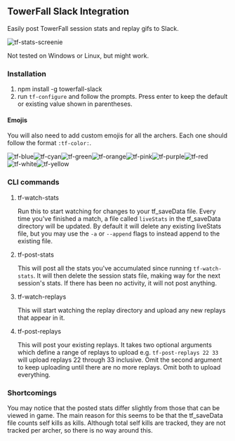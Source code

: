 ## TowerFall Slack Integration

Easily post TowerFall session stats and replay gifs to Slack.

![tf-stats-screenie](https://cloud.githubusercontent.com/assets/717690/9399440/3190a8b2-4769-11e5-8646-052e96201721.png)

Not tested on Windows or Linux, but might work.

### Installation
1. npm install -g towerfall-slack
1. run `tf-configure` and follow the prompts. Press enter to keep the default
or existing value shown in parentheses.

#### Emojis
You will also need to add custom emojis for all the archers. Each one
should follow the format `:tf-color:`.

![tf-blue](https://cloud.githubusercontent.com/assets/717690/9399443/3f66d66e-4769-11e5-81ff-b4a7744f86d5.png)![tf-cyan](https://cloud.githubusercontent.com/assets/717690/9399444/3f6e83a0-4769-11e5-9715-e0cd465f8c36.png)![tf-green](https://cloud.githubusercontent.com/assets/717690/9399445/3f6f625c-4769-11e5-8303-a4049864cbfc.png)![tf-orange](https://cloud.githubusercontent.com/assets/717690/9399446/3f6fcd14-4769-11e5-85f1-395aa55ba4b8.png)![tf-pink](https://cloud.githubusercontent.com/assets/717690/9399447/3f739f5c-4769-11e5-916c-0bdcf6dfd5cb.png)![tf-purple](https://cloud.githubusercontent.com/assets/717690/9399448/3f745988-4769-11e5-8e62-54b0617a019f.png)![tf-red](https://cloud.githubusercontent.com/assets/717690/9399449/3f78d850-4769-11e5-96bb-510b6b4c76ba.png)![tf-white](https://cloud.githubusercontent.com/assets/717690/9399450/3f7fca66-4769-11e5-97f5-406094fb7d86.png)![tf-yellow](https://cloud.githubusercontent.com/assets/717690/9399451/3f83670c-4769-11e5-9a71-30ccb4ac6fd1.png)

### CLI commands

1. tf-watch-stats

    Run this to start watching for changes to your tf_saveData file. Every time
    you've finished a match, a file called `liveStats` in the tf_saveData directory
    will be updated. By default it will delete any existing liveStats file, but you
    may use the `-a` or `--append` flags to instead append to the existing file.

1. tf-post-stats

    This will post all the stats you've accumulated since running `tf-watch-stats`.
    It will then delete the session stats file, making way for the next session's stats.
    If there has been no activity, it will not post anything.

1. tf-watch-replays

    This will start watching the replay directory and upload any new replays that
    appear in it.

1. tf-post-replays

    This will post your existing replays. It takes two optional arguments which
    define a range of replays to upload e.g. `tf-post-replays 22 33` will upload replays
    22 through 33 inclusive. Omit the second argument to keep uploading until there
    are no more replays. Omit both to upload everything.

### Shortcomings

You may notice that the posted stats differ slightly from those that can be viewed
in game. The main reason for this seems to be that the tf_saveData file counts
self kills as kills. Although total self kills are tracked, they are not tracked
per archer, so there is no way around this.
